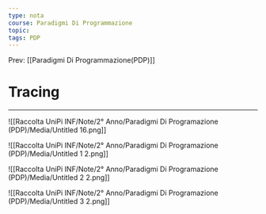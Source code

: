 ```yaml
---
type: nota
course: Paradigmi Di Programmazione
topic: 
tags: PDP
---
```


Prev: [[Paradigmi Di Programmazione(PDP)]]

# Tracing
---


![[Raccolta UniPi INF/Note/2° Anno/Paradigmi Di Programazione (PDP)/Media/Untitled 16.png]]

![[Raccolta UniPi INF/Note/2° Anno/Paradigmi Di Programazione (PDP)/Media/Untitled 1 2.png]]

![[Raccolta UniPi INF/Note/2° Anno/Paradigmi Di Programazione (PDP)/Media/Untitled 2 2.png]]

![[Raccolta UniPi INF/Note/2° Anno/Paradigmi Di Programazione (PDP)/Media/Untitled 3 2.png]]

